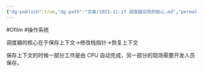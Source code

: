 ```yaml
---
{"dg-publish":true,"dg-path":"文章/2021-11-17 调度器实现的核心.md","permalink":"/文章/2021-11-17 调度器实现的核心/"}
---
```


#Ofilm #操作系统

调度器的核心在于保存上下文->修改栈指针->恢复上下文

保存上下文的时候一部分工作是由 CPU 自动完成，另一部分的现场需要开发人员保存。